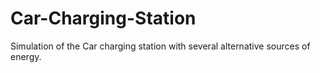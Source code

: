 # Car-Charging-Station
Simulation of the Car charging station with several alternative sources of energy. 
